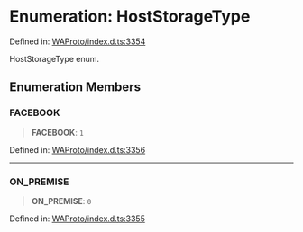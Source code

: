 # Enumeration: HostStorageType

Defined in: [WAProto/index.d.ts:3354](https://github.com/Fokusdotid/bail/blob/3856b89f13bbe82f2e10396a28cd4ef2089de845/WAProto/index.d.ts#L3354)

HostStorageType enum.

## Enumeration Members

### FACEBOOK

> **FACEBOOK**: `1`

Defined in: [WAProto/index.d.ts:3356](https://github.com/Fokusdotid/bail/blob/3856b89f13bbe82f2e10396a28cd4ef2089de845/WAProto/index.d.ts#L3356)

***

### ON\_PREMISE

> **ON\_PREMISE**: `0`

Defined in: [WAProto/index.d.ts:3355](https://github.com/Fokusdotid/bail/blob/3856b89f13bbe82f2e10396a28cd4ef2089de845/WAProto/index.d.ts#L3355)
